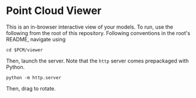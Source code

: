 # Point Cloud Viewer

This is an in-browser interactive view of your models. To run, use the following
from the root of this repository. Following conventions in the root's README,
navigate using

```
cd $PCM/viewer
```

Then, launch the server. Note that the `http` server comes prepackaged with
Python.

```
python -m http.server
```

Then, drag to rotate.
